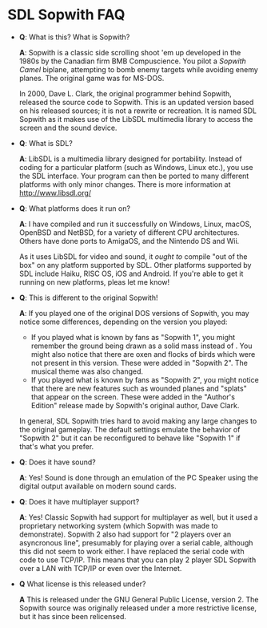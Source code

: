 SDL Sopwith FAQ
===============

- **Q**: What is this? What is Sopwith?

  **A**: Sopwith is a classic side scrolling shoot 'em up developed in
  the 1980s by the Canadian firm BMB Compuscience. You pilot a *Sopwith
  Camel* biplane, attempting to bomb enemy targets while avoiding enemy
  planes. The original game was for MS-DOS.

  In 2000, Dave L. Clark, the original programmer behind Sopwith,
  released the source code to Sopwith. This is an updated version based
  on his released sources; it is not a rewrite or recreation. It is
  named SDL Sopwith as it makes use of the LibSDL multimedia library to
  access the screen and the sound device.

- **Q**: What is SDL?

  **A**: LibSDL is a multimedia library designed for portability.
  Instead of coding for a particular platform (such as Windows, Linux
  etc.), you use the SDL interface. Your program can then be ported to
  many different platforms with only minor changes. There is more
  information at http://www.libsdl.org/

- **Q**: What platforms does it run on?

  **A**: I have compiled and run it successfully on Windows, Linux,
  macOS, OpenBSD and NetBSD, for a variety of different CPU
  architectures. Others have done ports to AmigaOS, and the Nintendo DS
  and Wii.

  As it uses LibSDL for video and sound, it *ought to* compile "out of
  the box" on any platform supported by SDL. Other platforms supported
  by SDL include Haiku, RISC OS, iOS and Android. If you're able to get
  it running on new platforms, pleas let me know!

- **Q**: This is different to the original Sopwith!

  **A**: If you played one of the original DOS versions of Sopwith, you
  may notice some differences, depending on the version you played:

  - If you played what is known by fans as "Sopwith 1", you might
    remember the ground being drawn as a solid mass instead of . You
    might also notice that there are oxen and flocks of birds which were
    not present in this version. These were added in "Sopwith 2". The
    musical theme was also changed.
  - If you played what is known by fans as "Sopwith 2", you might notice
    that there are new features such as wounded planes and "splats" that
    appear on the screen. These were added in the "Author's Edition"
    release made by Sopwith's original author, Dave Clark.

  In general, SDL Sopwith tries hard to avoid making any large changes
  to the original gameplay. The default settings emulate the behavior
  of "Sopwith 2" but it can be reconfigured to behave like "Sopwith 1"
  if that's what you prefer.

- **Q**: Does it have sound?

  **A**: Yes! Sound is done through an emulation of the PC Speaker
  using the digital output available on modern sound cards.

- **Q**: Does it have multiplayer support?

  **A**: Yes! Classic Sopwith had support for multiplayer as well, but
  it used a proprietary networking system (which Sopwith was made to
  demonstrate).  Sopwith 2 also had support for "2 players over an
  asyncronous line", presumably for playing over a serial cable,
  although this did not seem to work either. I have replaced the serial
  code with code to use TCP/IP.  This means that you can play 2 player
  SDL Sopwith over a LAN with TCP/IP or even over the Internet.

- **Q** What license is this released under?

  **A** This is released under the GNU General Public License,
  version 2. The Sopwith source was originally released under a more
  restrictive license, but it has since been relicensed.

